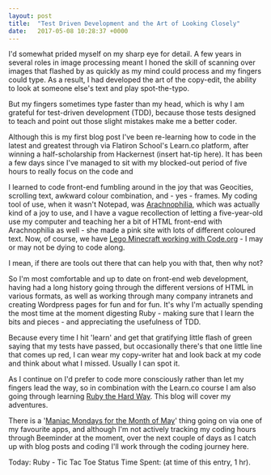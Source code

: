```yaml
---
layout: post
title:  "Test Driven Development and the Art of Looking Closely"
date:   2017-05-08 10:28:37 +0000
---
```



I'd somewhat prided myself on my sharp eye for detail. A few years in several roles in image processing meant I honed the skill of scanning over images that flashed by as quickly as my mind could process and my fingers could type. As a result, I had developed the art of the copy-edit, the ability to look at someone else's text and play spot-the-typo.

But my fingers sometimes type faster than my head, which is why I am grateful for test-driven development (TDD), because those tests designed to teach and point out those slight mistakes make me a better coder.


Although this is my first blog post I've been re-learning how to code in the latest and greatest through via Flatiron School's Learn.co platform, after winning a half-scholarship from Hackernest (insert hat-tip here). It has been a few days since I've managed to sit with my blocked-out period of five hours to really focus on the code and 

I learned to code front-end fumbling around in the joy that was Geocities, scrolling text, awkward colour combination, and - yes - frames. My coding tool of use, when it wasn't Notepad, was [Arachnophilia](http://https://arachnoid.com/arachnophilia/index_old.html), which was actually kind of a joy to use, and I have a vague recollection of letting a five-year-old use my computer and teaching her a bit of HTML front-end with Arachnophilia as well - she made a pink site with lots of different coloured text. Now, of course, we have [Lego Minecraft working with Code.org](http://https://blogs.msdn.microsoft.com/user_ed/2015/11/17/teach-kids-to-code-with-minecraft-and-code-org/) - I may or may not be dying to code along.

I mean, if there are tools out there that can help you with that, then why not?


So I'm most comfortable and up to date on front-end web development, having had a long history going through the different versions of HTML in various formats, as well as working through many company intranets and creating Wordpress pages for fun and for fun. It's why I'm actually spending the most time at the moment digesting Ruby - making sure that I learn the bits and pieces - and appreciating the usefulness of TDD.

Because every time I hit 'learn' and get that gratifying little flash of green saying that my tests have passed, but occasionally there's that one little line that comes up red, I can wear my copy-writer hat and look back at my code and think about what I missed. Usually I can spot it. 

As I continue on I'd prefer to code more consciously rather than let my fingers lead the way, so in combination with the Learn.co course I am also going through learning [Ruby the Hard Way](https://learnrubythehardway.org/). This blog will cover my adventures.


There is a '[Maniac Mondays for the Month of May](http:/http://forum.beeminder.com/t/maniac-mornings-in-the-month-of-may/3160/)' thing going on via one of my favourite apps, and although I'm not actively tracking my coding hours through Beeminder at the moment, over the next couple of days as I catch up with blog posts and coding I'll work through the coding journey here.




Today:
Ruby - Tic Tac Toe Status
Time Spent: (at time of this entry, 1 hr).
